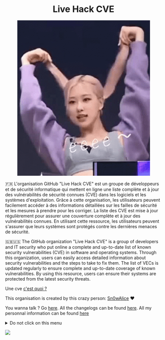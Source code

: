 <h1 align="center"> Live Hack CVE </h1>
<p align="center">
  <img src="https://github.com/Live-Hack-CVE/.github/blob/main/blackpink.gif" />
</p>


🇫🇷 L'organisation GitHub "Live Hack CVE" est un groupe de développeurs et de sécurité informatique qui mettent en ligne une liste complète et à jour des vulnérabilités de sécurité connues (CVE) dans les logiciels et les systèmes d'exploitation. Grâce à cette organisation, les utilisateurs peuvent facilement accéder à des informations détaillées sur les failles de sécurité et les mesures à prendre pour les corriger. La liste des CVE est mise à jour régulièrement pour assurer une couverture complète et à jour des vulnérabilités connues. En utilisant cette ressource, les utilisateurs peuvent s'assurer que leurs systèmes sont protégés contre les dernières menaces de sécurité.

🇬🇧🇺🇸 The GitHub organization "Live Hack CVE" is a group of developers and IT security who put online a complete and up-to-date list of known security vulnerabilities (CVE) in software and operating systems. Through this organization, users can easily access detailed information about security vulnerabilities and the steps to take to fix them. The list of VECs is updated regularly to ensure complete and up-to-date coverage of known vulnerabilities. By using this resource, users can ensure their systems are protected from the latest security threats.

Une cve [c'est quoi ?](https://school.alice-snow.me/cybersec/soon/cve)

This organisation is created by this crazy person: [Sn0wAlice](https://github.com/Sn0wAlice) ❤️

You wanna talk ? Go [here](https://github.com/orgs/Live-Hack-CVE/discussions/categories/ideas). All the changelogs can be found [here](https://github.com/Live-Hack-CVE/Changelog). All my personnal information can be found [here](https://www.youtube.com/watch?v=dQw4w9WgXcQ)

<details>
<summary>Do not click on this menu</summary>
  <p align="center">
    <img src="https://github.com/Live-Hack-CVE/.github/blob/main/itsatrap.gif" />
  </p>
</details>


![](https://komarev.com/ghpvc/?username=Live-Hack-CVE&color=ff69b4)

